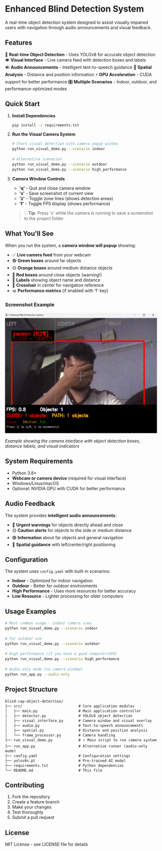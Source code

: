 # Enhanced Blind Detection System

A real-time object detection system designed to assist visually impaired users with navigation through audio announcements and visual feedback.

## Features

🎯 **Real-time Object Detection** - Uses YOLOv8 for accurate object detection
👁️ **Visual Interface** - Live camera feed with detection boxes and labels  
🔊 **Audio Announcements** - Intelligent text-to-speech guidance
📍 **Spatial Analysis** - Distance and position information
⚡ **GPU Acceleration** - CUDA support for better performance
🎛️ **Multiple Scenarios** - Indoor, outdoor, and performance-optimized modes

## Quick Start

1. **Install Dependencies**
   ```bash
   pip install -r requirements.txt
   ```

2. **Run the Visual Camera System**
   ```bash
   # Start visual detection with camera popup window
   python run_visual_demo.py --scenario indoor
   
   # Alternative scenarios
   python run_visual_demo.py --scenario outdoor
   python run_visual_demo.py --scenario high_performance
   ```

3. **Camera Window Controls**
   - **'q'** - Quit and close camera window
   - **'s'** - Save screenshot of current view
   - **'z'** - Toggle zone lines (shows detection areas)
   - **'f'** - Toggle FPS display (shows performance)

   > 💡 **Tip**: Press 's' while the camera is running to save a screenshot to the project folder

## What You'll See

When you run the system, a **camera window will popup** showing:
- ✅ **Live camera feed** from your webcam
- 🟢 **Green boxes** around far objects 
- 🟡 **Orange boxes** around medium distance objects
- 🔴 **Red boxes** around close objects (warning!)
- 📝 **Labels** showing object name and distance
- 🎯 **Crosshair** in center for navigation reference
- 📊 **Performance metrics** (if enabled with 'f' key)

### Screenshot Example

![Enhanced Blind Detection System in Action](Screenshot%202025-07-23%20133559.png)

*Example showing the camera interface with object detection boxes, distance labels, and visual indicators*

## System Requirements

- Python 3.8+
- **Webcam or camera device** (required for visual interface)
- Windows/Linux/macOS
- Optional: NVIDIA GPU with CUDA for better performance

## Audio Feedback

The system provides **intelligent audio announcements**:
- 🔴 **Urgent warnings** for objects directly ahead and close
- 🟡 **Caution alerts** for objects to the side or medium distance  
- 🟢 **Information** about far objects and general navigation
- 🎯 **Spatial guidance** with left/center/right positioning

## Configuration

The system uses `config.yaml` with built-in scenarios:
- **Indoor** - Optimized for indoor navigation
- **Outdoor** - Better for outdoor environments  
- **High Performance** - Uses more resources for better accuracy
- **Low Resource** - Lighter processing for older computers

## Usage Examples

```bash
# Most common usage - indoor camera view
python run_visual_demo.py --scenario indoor

# For outdoor use
python run_visual_demo.py --scenario outdoor

# High performance (if you have a good computer/GPU)
python run_visual_demo.py --scenario high_performance

# Audio only mode (no camera window)
python run_app.py --audio-only
```

## Project Structure

```
blind-cap-object-detection/
├── src/                          # Core application modules
│   ├── main.py                   # Main application controller
│   ├── detector.py               # YOLOv8 object detection
│   ├── visual_interface.py       # Camera window and visual overlay
│   ├── audio.py                  # Text-to-speech announcements
│   ├── spatial.py                # Distance and position analysis
│   └── frame_processor.py        # Camera handling
├── run_visual_demo.py            # ⭐ Main script to run camera system
├── run_app.py                    # Alternative runner (audio-only mode)
├── config.yaml                   # Configuration settings
├── yolov8n.pt                    # Pre-trained AI model
├── requirements.txt              # Python dependencies
└── README.md                     # This file
```

## Contributing

1. Fork the repository
2. Create a feature branch
3. Make your changes
4. Test thoroughly
5. Submit a pull request

## License

MIT License - see LICENSE file for details
